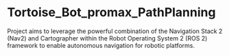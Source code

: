 # Tortoise_Bot_promax_PathPlanning
 Project aims to leverage the powerful combination of the Navigation Stack 2 (Nav2) and Cartographer within the Robot Operating System 2 (ROS 2) framework to enable autonomous navigation for robotic platforms. 
